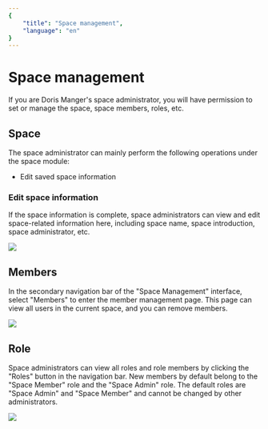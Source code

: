 ```yaml
---
{
    "title": "Space management",
    "language": "en"
}
---
```


<!-- 
Licensed to the Apache Software Foundation (ASF) under one
or more contributor license agreements.  See the NOTICE file
distributed with this work for additional information
regarding copyright ownership.  The ASF licenses this file
to you under the Apache License, Version 2.0 (the
"License"); you may not use this file except in compliance
with the License.  You may obtain a copy of the License at

  http://www.apache.org/licenses/LICENSE-2.0

Unless required by applicable law or agreed to in writing,
software distributed under the License is distributed on an
"AS IS" BASIS, WITHOUT WARRANTIES OR CONDITIONS OF ANY
KIND, either express or implied.  See the License for the
specific language governing permissions and limitations
under the License.
-->

# Space management

If you are Doris Manger's space administrator, you will have permission to set or manage the space, space members, roles, etc.

## Space

The space administrator can mainly perform the following operations under the space module:

- Edit saved space information

### Edit space information

If the space information is complete, space administrators can view and edit space-related information here, including space name, space introduction, space administrator, etc.

![](../../../../images/doris-manager/spacemanagement-1.png)

## Members

In the secondary navigation bar of the "Space Management" interface, select "Members" to enter the member management page. This page can view all users in the current space, and you can remove members.

![](../../../../images/doris-manager/spacemanagement-2.png)

## Role

Space administrators can view all roles and role members by clicking the "Roles" button in the navigation bar. New members by default belong to the "Space Member" role and the "Space Admin" role. The default roles are "Space Admin" and "Space Member" and cannot be changed by other administrators.

![](../../../../images/doris-manager/spacemanagement-3.png)

